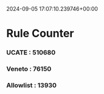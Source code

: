 2024-09-05 17:07:10.239746+00:00
# Rule Counter 
 ### UCATE : 510680

 ### Veneto : 76150

 ### Allowlist : 13930